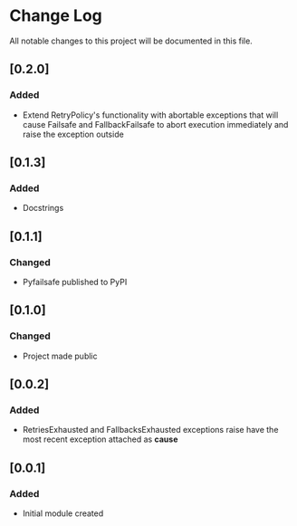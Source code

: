 # Change Log
All notable changes to this project will be documented in this file.

## [0.2.0]
### Added
- Extend RetryPolicy's functionality with abortable exceptions that will cause Failsafe and FallbackFailsafe to abort execution immediately and raise the exception outside

## [0.1.3]
### Added
- Docstrings

## [0.1.1]
### Changed
- Pyfailsafe published to PyPI

## [0.1.0]
### Changed
- Project made public

## [0.0.2]
### Added
- RetriesExhausted and FallbacksExhausted exceptions raise have the most recent exception attached as __cause__

## [0.0.1]
### Added
- Initial module created
